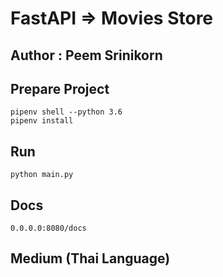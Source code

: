 # FastAPI => Movies Store

## Author : Peem Srinikorn

## Prepare Project
```
pipenv shell --python 3.6
pipenv install
```

## Run
```
python main.py
```

## Docs
```
0.0.0.0:8080/docs
```

## Medium (Thai Language)

